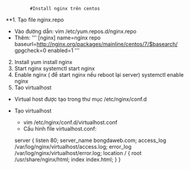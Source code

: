              #Install nginx trên centos 
**1. Tạo file nginx.repo
* Vào đường dẫn: vim /etc/yum.repos.d/nginx.repo
* Thêm:
    '''
       [nginx]
       name=nginx repo
       baseurl=http://nginx.org/packages/mainline/centos/7/$basearch/
       gpgcheck=0
       enabled=1
        '''
2. Install
   yum install nginx
3. Start nginx
   systemctl start nginx
4. Enable nginx ( để start nginx nếu reboot lại server)
     systemctl enable nginx
5. Tao virtualhost
* Virtual host được tạo trong thư mục /etc/nginx/conf.d
* Tạo virtualhost 
   - vim /etc/nginx/conf.d/virtualhost.conf
   - Cấu hình file virtualhost.conf: 
       
    server {
       listen       80;
       server_name  bongdaweb.com;
       access_log  /var/log/nginx/virtualhost/access.log;
       error_log   /var/log/nginx/virtualhost/error.log;
    location / {
           root   /usr/share/nginx/html;
           index   index.html;
    }
 }
